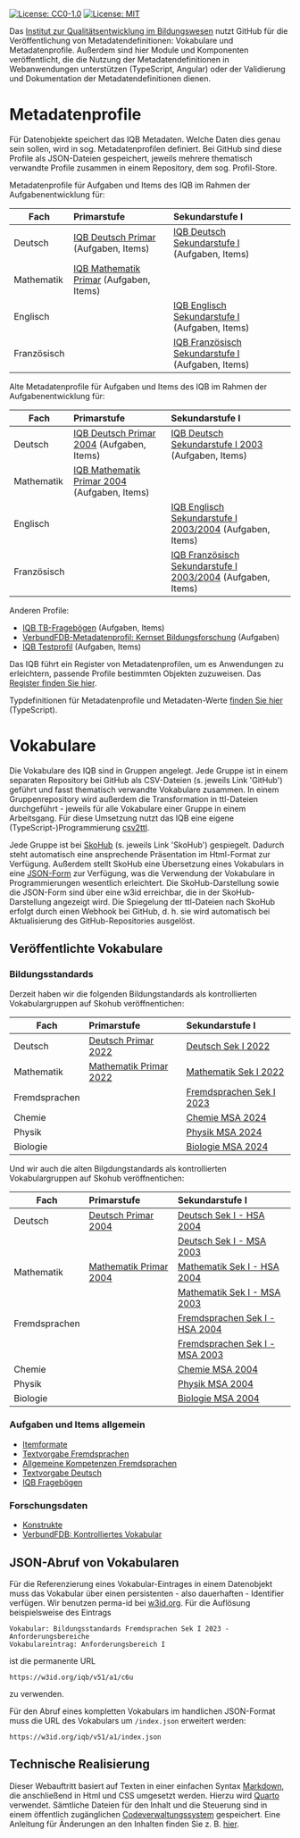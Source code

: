 [![License: CC0-1.0](https://img.shields.io/badge/License-CC0_1.0-lightgrey.svg)](http://creativecommons.org/publicdomain/zero/1.0/)
[![License: MIT](https://img.shields.io/badge/License-MIT-yellow.svg)](https://opensource.org/licenses/MIT)

Das [Institut zur Qualitätsentwicklung im Bildungswesen](https://www.iqb.hu-berlin.de) nutzt GitHub für die Veröffentlichung von Metadatendefinitionen: Vokabulare und Metadatenprofile. Außerdem sind hier Module und Komponenten veröffentlicht, die die Nutzung der Metadatendefinitionen in Webanwendungen unterstützen (TypeScript, Angular) oder der Validierung und Dokumentation der Metadatendefinitionen dienen. 

# Metadatenprofile

Für Datenobjekte speichert das IQB Metadaten. Welche Daten dies genau sein sollen, wird in sog. Metadatenprofilen definiert. Bei GitHub sind diese Profile als JSON-Dateien gespeichert, jeweils mehrere thematisch verwandte Profile zusammen in einem Repository, dem sog. Profil-Store.

Metadatenprofile für Aufgaben und Items des IQB im Rahmen der Aufgabenentwicklung für:
    
| Fach | Primarstufe | Sekundarstufe I |
|-----------------|:-------------------------|:--------------------------------|
| Deutsch         |[IQB Deutsch Primar](https://iqb-vocabs.github.io/p12/) (Aufgaben, Items) |[IQB Deutsch Sekundarstufe I](https://iqb-vocabs.github.io/p16/) (Aufgaben, Items) |
| Mathematik      |[IQB Mathematik Primar](https://iqb-vocabs.github.io/p11/) (Aufgaben, Items)|      |
| Englisch        |     |[IQB Englisch Sekundarstufe I](https://iqb-vocabs.github.io/p53/) (Aufgaben, Items) |
| Französisch     |     |[IQB Französisch Sekundarstufe I](https://iqb-vocabs.github.io/p52/) (Aufgaben, Items) |


Alte Metadatenprofile für Aufgaben und Items des IQB im Rahmen der Aufgabenentwicklung für:

| Fach | Primarstufe | Sekundarstufe I |
|-----------------|:-------------------------|:--------------------------------|
| Deutsch         |[IQB Deutsch Primar 2004](https://iqb-vocabs.github.io/p14/) (Aufgaben, Items) | [IQB Deutsch Sekundarstufe I 2003](https://iqb-vocabs.github.io/p17/) (Aufgaben, Items) |
| Mathematik      |[IQB Mathematik Primar 2004](https://iqb-vocabs.github.io/p15/) (Aufgaben, Items)|      |
| Englisch        |     |[IQB Englisch Sekundarstufe I 2003/2004](https://iqb-vocabs.github.io/p54/) (Aufgaben, Items) |
| Französisch     |     |[IQB Französisch Sekundarstufe I 2003/2004](https://iqb-vocabs.github.io/p55/) (Aufgaben, Items) |

Anderen Profile:

  * [IQB TB-Fragebögen](https://iqb-vocabs.github.io/p60/) (Aufgaben, Items)
  * [VerbundFDB-Metadatenprofil: Kernset Bildungsforschung](https://iqb-vocabs.github.io/p80/) (Aufgaben)
  * [IQB Testprofil](https://iqb-vocabs.github.io/p99/) (Aufgaben, Items)


Das IQB führt ein Register von Metadatenprofilen, um es Anwendungen zu erleichtern, passende Profile bestimmten Objekten zuzuweisen. Das [Register finden Sie hier](https://github.com/iqb-vocabs/profile-registry).

Typdefinitionen für Metadatenprofile und Metadaten-Werte [finden Sie hier](https://github.com/iqb-vocabs/metadata#readme) (TypeScript).

# Vokabulare
Die Vokabulare des IQB sind in Gruppen angelegt. Jede Gruppe ist in einem separaten Repository bei GitHub als CSV-Dateien (s. jeweils Link 'GitHub') geführt und fasst thematisch verwandte Vokabulare zusammen. In einem Gruppenrepository wird außerdem die Transformation in ttl-Dateien durchgeführt - jeweils für alle Vokabulare einer Gruppe in einem Arbeitsgang. Für diese Umsetzung nutzt das IQB eine eigene (TypeScript-)Programmierung [csv2ttl](https://github.com/iqb-vocabs/csv2ttl#readme).

Jede Gruppe ist bei [SkoHub](https://skohub.io) (s. jeweils Link 'SkoHub') gespiegelt. Dadurch steht automatisch eine ansprechende Präsentation im Html-Format zur Verfügung. Außerdem stellt SkoHub eine Übersetzung eines Vokabulars in eine [JSON-Form](#json-abruf-von-vokabularen) zur Verfügung, was die Verwendung der Vokabulare in Programmierungen wesentlich erleichtert. Die SkoHub-Darstellung sowie die JSON-Form sind über eine w3id erreichbar, die in der SkoHub-Darstellung angezeigt wird. Die Spiegelung der ttl-Dateien nach SkoHub erfolgt durch einen Webhook bei GitHub, d. h. sie wird automatisch bei Aktualisierung des GitHub-Repositories ausgelöst.

## Veröffentlichte Vokabulare

### Bildungsstandards
Derzeit haben wir die folgenden Bildungstandards als kontrollierten Vokabulargruppen auf Skohub veröffnentichen:

|Fach    | Primarstufe | Sekundarstufe I |
|-----------------|:--------------------|:--------------------|
| Deutsch         |[Deutsch Primar 2022](https://skohub.io/iqb-vocabs/v12/heads/master/index.de.html)|[Deutsch Sek I 2022](https://skohub.io/iqb-vocabs/v34/heads/master/index.de.html)|
| Mathematik      |[Mathematik Primar 2022](https://skohub.io/iqb-vocabs/v10/heads/master/index.de.html)| [Mathematik Sek I 2022](https://skohub.io/iqb-vocabs/v51/heads/master/index.de.html)|
| Fremdsprachen        || [Fremdsprachen Sek I 2023](https://skohub.io/iqb-vocabs/v56/heads/master/index.de.html)|
| Chemie || [Chemie MSA 2024](https://skohub.io/iqb-vocabs/v41/heads/master/index.de.html)|
| Physik || [Physik MSA 2024](https://skohub.io/iqb-vocabs/v47/heads/master/index.de.html)|
| Biologie || [Biologie MSA 2024](https://skohub.io/iqb-vocabs/v44/heads/master/index.de.html)|

Und wir auch die alten Bilgdungstandards als kontrollierten Vokabulargruppen auf Skohub veröffnentichen:

|Fach    | Primarstufe | Sekundarstufe I  |
|-----------------|:--------------------|:--------------------|
| Deutsch  |[Deutsch Primar 2004](https://skohub.io/iqb-vocabs/v13/heads/master/index.de.html)      |   [Deutsch Sek I - HSA 2004](https://skohub.io/iqb-vocabs/v30/heads/master/index.de.html) |
|          |    |   [Deutsch Sek I - MSA 2003](https://skohub.io/iqb-vocabs/v31/heads/master/index.de.html) |
| Mathematik     | [Mathematik Primar 2004](https://skohub.io/iqb-vocabs/v09/heads/master/index.de.html) | [Mathematik Sek I - HSA 2004](https://skohub.io/iqb-vocabs/v52/heads/master/index.de.html) |
|          |    | [Mathematik Sek I - MSA 2003](https://skohub.io/iqb-vocabs/v53/heads/master/index.de.html) |
| Fremdsprachen || [Fremdsprachen Sek I - HSA 2004](https://skohub.io/iqb-vocabs/v58/heads/master/index.de.html) |
|           |    | [Fremdsprachen Sek I - MSA 2003](https://skohub.io/iqb-vocabs/v57/heads/master/index.de.html)    |
| Chemie ||[Chemie MSA 2004](https://skohub.io/iqb-vocabs/v40/heads/master/index.de.html)|
| Physik ||[Physik MSA 2004](https://skohub.io/iqb-vocabs/v46/heads/master/index.de.html)|
| Biologie ||[Biologie MSA 2004](https://skohub.io/iqb-vocabs/v43/heads/master/index.de.html)|

### Aufgaben und Items allgemein

* [Itemformate](https://skohub.io/iqb-vocabs/v27/heads/master/index.de.html)
* [Textvorgabe Fremdsprachen](https://skohub.io/iqb-vocabs/v25/heads/master/index.de.html)
* [Allgemeine Kompetenzen Fremdsprachen](https://skohub.io/iqb-vocabs/v26/heads/master/index.de.html)
* [Textvorgabe Deutsch](https://skohub.io/iqb-vocabs/v28/heads/master/index.de.html)
* [IQB Fragebögen](https://skohub.io/iqb-vocabs/v37/heads/master/index.de.html)

### Forschungsdaten

* [Konstrukte](https://skohub.io/iqb-vocabs/v87/heads/master/index.de.html)
* [VerbundFDB: Kontrolliertes Vokabular](https://skohub.io/iqb-vocabs/v85/heads/master/index.de.html)

## JSON-Abruf von Vokabularen

Für die Referenzierung eines Vokabular-Eintrages in einem Datenobjekt muss das Vokabular über einen persistenten - also dauerhaften - Identifier verfügen. Wir benutzen perma-id bei [w3id.org](https://w3id.org/). Für die Auflösung beispielsweise des Eintrags
```
Vokabular: Bildungsstandards Fremdsprachen Sek I 2023 - Anforderungsbereiche
Vokabulareintrag: Anforderungsbereich I
```

ist die permanente URL
```
https://w3id.org/iqb/v51/a1/c6u
```
zu verwenden.

Für den Abruf eines kompletten Vokabulars im handlichen JSON-Format muss die URL des Vokabulars um `/index.json` erweitert werden:
```
https://w3id.org/iqb/v51/a1/index.json
```

## Technische Realisierung

Dieser Webauftritt basiert auf Texten in einer einfachen Syntax [Markdown](https://markdown.de/), die anschließend in Html und CSS umgesetzt werden. Hierzu wird [Quarto](https://quarto.org/) verwendet. Sämtliche Dateien für den Inhalt und die Steuerung sind in einem öffentlich zugänglichen [Codeverwaltungssystem](https://github.com/verona-interfaces/verona-interfaces.github.io) gespeichert. Eine Anleitung für Änderungen an den Inhalten finden Sie z. B. [hier](https://github.com/iqb-berlin/vera-info?tab=readme-ov-file#readme).
